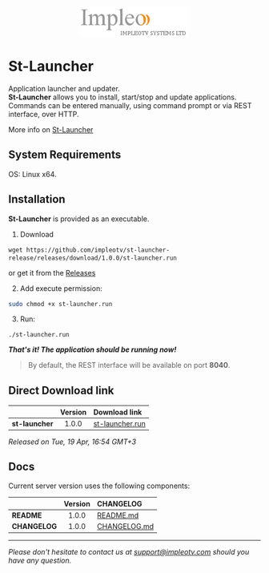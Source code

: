 
<div align="center">
  <a >
    <img src="images/impleo_logo.png" alt="Logo" >
  </a>
</div>

# St-Launcher

Application launcher and updater.  
**St-Launcher** allows you to install, start/stop and update applications. Commands can be entered manually, using command prompt or via REST interface, over HTTP.

More info on [St-Launcher](./README-ST-LAUNCHER.md)

## System Requirements

OS: Linux x64.

## Installation 

**St-Launcher** is provided as an executable. 

1. Download 

```
wget https://github.com/impleotv/st-launcher-release/releases/download/1.0.0/st-launcher.run
```
or get it from the [Releases](https://github.com/impleotv/st-launcher-release/releases)

2. Add execute permission:

```bash
sudo chmod +x st-launcher.run
```

3. Run: 

```
./st-launcher.run
```

***That's it! The application should be running now!***

> By default, the REST interface will be available on port **8040**. 


## Direct Download link

|          | Version             | Download link                                                           | 
|:---------|:-------------------:|:------------------------------------------------------------------------|
| **st-launcher** |  1.0.0 | [st-launcher.run](https://github.com/impleotv/st-launcher-release/releases/download/v1.0.0/st-launcher.run) | 

*Released on Tue, 19 Apr, 16:54 GMT+3*

## Docs

Current server version uses the following components:  

|                  | Version             | CHANGELOG                                                               | 
|:-----------------|:-------------------:|:------------------------------------------------------------------------|
| **README**       |  1.0.0        | [README.md](./README-ST-LAUNCHER.md)                                    | 
| **CHANGELOG**    |  1.0.0        | [CHANGELOG.md](./CHANGELOG-ST-LAUNCHER.md)                              | 


----  
*Please don't hesitate to contact us at support@impleotv.com should you have any question.*